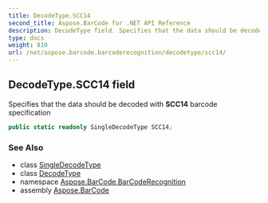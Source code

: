 ```yaml
---
title: DecodeType.SCC14
second_title: Aspose.BarCode for .NET API Reference
description: DecodeType field. Specifies that the data should be decoded with SCC14 barcode specification
type: docs
weight: 810
url: /net/aspose.barcode.barcoderecognition/decodetype/scc14/
---
```

## DecodeType.SCC14 field

Specifies that the data should be decoded with **SCC14** barcode specification

```csharp
public static readonly SingleDecodeType SCC14;
```

### See Also

* class [SingleDecodeType](../../singledecodetype/)
* class [DecodeType](../)
* namespace [Aspose.BarCode.BarCodeRecognition](../../decodetype/)
* assembly [Aspose.BarCode](../../../)


